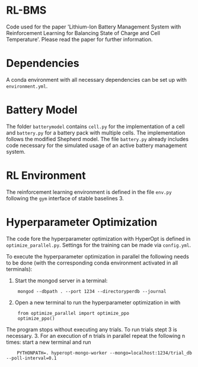 # RL-BMS
Code used for the paper 'Lithium-Ion Battery Management System with Reinforcement Learning for Balancing State of Charge and Cell Temperature'. Please read the paper for further information.

# Dependencies
A conda environment with all necessary dependencies can be set up with `environment.yml`.

# Battery Model
The folder `batterymodel` contains `cell.py` for the implementation of a cell and `battery.py` for a battery pack with multiple cells. The implementation follows the modified Shepherd model. The file `battery.py` already includes code necessary for the simulated usage of an active battery management system.

# RL Environment
The reinforcement learning environment is defined in the file `env.py` following the `gym` interface of stable baselines 3.

# Hyperparameter Optimization
The code fore the hyperparameter optimization with HyperOpt is defined in `optimize_parallel.py`. Settings for the training can be made via `config.yml`.

To execute the hyperparameter optimization in parallel the following needs to be done (with the corresponding conda environment activated in all terminals):
1. Start the mongod server in a terminal: 

        mongod --dbpath . --port 1234 --directoryperdb --journal
2. Open a new terminal to run the hyperparameter optimization in with 

        from optimize_parallel import optimize_ppo 
        optimize_ppo() 
The program stops without executing any trials. To run trials stept 3 is necessary.
3. For an execution of n trials in parallel repeat the following n times: 
start a new terminal and run

        PYTHONPATH=. hyperopt-mongo-worker --mongo=localhost:1234/trial_db --poll-interval=0.1